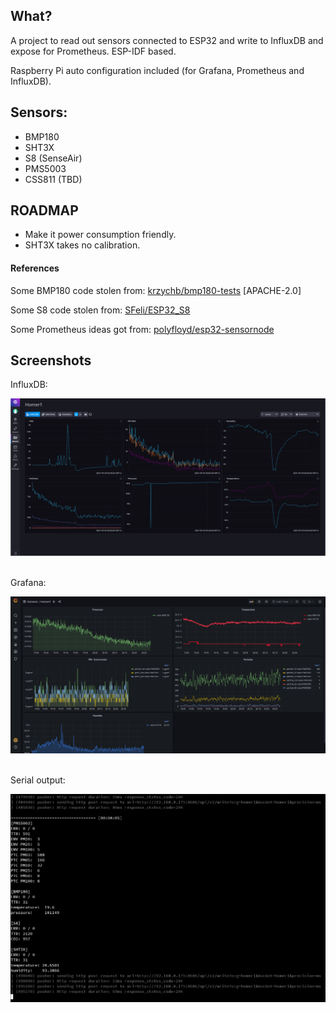 ## What?

A project to read out sensors connected to ESP32 and write to InfluxDB and expose for Prometheus. ESP-IDF based.

Raspberry Pi auto configuration included (for Grafana, Prometheus and InfluxDB).

## Sensors:

- BMP180
- SHT3X
- S8 (SenseAir)
- PMS5003
- CSS811 (TBD)

## ROADMAP

- Make it power consumption friendly.
- SHT3X takes no calibration.

#### References

Some BMP180 code stolen from:
[krzychb/bmp180-tests](https://github.com/krzychb/bmp180-tests) [APACHE-2.0]

Some S8 code stolen from:
[SFeli/ESP32_S8](https://github.com/SFeli/ESP32_S8/blob/master/ESP32_S8_01.ino)

Some Prometheus ideas got from:
[polyfloyd/esp32-sensornode](https://github.com/polyfloyd/esp32-sensornode)

## Screenshots

InfluxDB:

![InfluxDB](screenshots/influxdb.png)
<br>
<br>

Grafana:

![Grafana](screenshots/grafana.png)
<br>
<br>

Serial output:

![esp32 output](screenshots/esp32_output.png)

